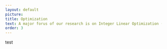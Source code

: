 ```yaml
---
layout: default
picture:  
title: Optimization
text: A major forus of our research is on Integer Linear Optimization (ILP). On one hand using Polhedral Omega for ILP, on the other hand using ILP for improving polynomial multiplication algorithms. 
order: 3
---
```

test